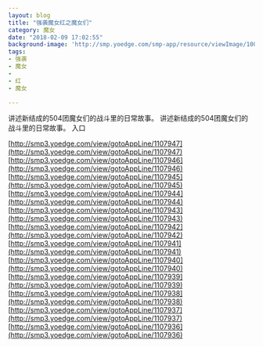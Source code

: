 ```yaml
---
layout: blog
title: "强袭魔女红之魔女们"
category: 魔女
date: "2018-02-09 17:02:55"
background-image: 'http://smp.yoedge.com/smp-app/resource/viewImage/1003712appline.png'
tags:
- 强袭
- 魔女
-  
- 红
- 魔女

---
```

讲述新结成的504团魔女们的战斗里的日常故事。
讲述新结成的504团魔女们的战斗里的日常故事。
入口

[http://smp3.yoedge.com/view/gotoAppLine/1107947](http://smp3.yoedge.com/view/gotoAppLine/1107947)
[http://smp3.yoedge.com/view/gotoAppLine/1107946](http://smp3.yoedge.com/view/gotoAppLine/1107946)
[http://smp3.yoedge.com/view/gotoAppLine/1107945](http://smp3.yoedge.com/view/gotoAppLine/1107945)
[http://smp3.yoedge.com/view/gotoAppLine/1107944](http://smp3.yoedge.com/view/gotoAppLine/1107944)
[http://smp3.yoedge.com/view/gotoAppLine/1107943](http://smp3.yoedge.com/view/gotoAppLine/1107943)
[http://smp3.yoedge.com/view/gotoAppLine/1107942](http://smp3.yoedge.com/view/gotoAppLine/1107942)
[http://smp3.yoedge.com/view/gotoAppLine/1107941](http://smp3.yoedge.com/view/gotoAppLine/1107941)
[http://smp3.yoedge.com/view/gotoAppLine/1107940](http://smp3.yoedge.com/view/gotoAppLine/1107940)
[http://smp3.yoedge.com/view/gotoAppLine/1107939](http://smp3.yoedge.com/view/gotoAppLine/1107939)
[http://smp3.yoedge.com/view/gotoAppLine/1107938](http://smp3.yoedge.com/view/gotoAppLine/1107938)
[http://smp3.yoedge.com/view/gotoAppLine/1107937](http://smp3.yoedge.com/view/gotoAppLine/1107937)
[http://smp3.yoedge.com/view/gotoAppLine/1107936](http://smp3.yoedge.com/view/gotoAppLine/1107936)

        
